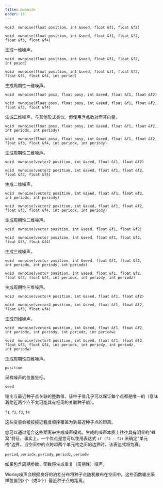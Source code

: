 ```yaml
---
title: mwnoise
order: 18
---
```


`void  mwnoise(float position, int &seed, float &f1, float &f2)`

`void  mwnoise(float position, int &seed, float &f1, float &f2, float &f3, float &f4)`

生成一维噪声。

`void  mwnoise(float position, int &seed, float &f1, float &f2, int peiod)`

`void  mwnoise(float position, int &seed, float &f1, float &f2, float &f4, float &f4, int period)`

生成周期性一维噪声。

`void  mwnoise(float posx, float posy, int &seed, float &f1, float &f2)`

`void  mwnoise(float posx, float posy, int &seed, float &f1, float &f2, float &f3, float &f4)`

生成二维噪声。与其他形式类似，但使用浮点数对而非向量。

`void  mwnoise(float posx, float posy, int &seed, float &f1, float &f2, int periodx, int periody)`

`void  mwnoise(float posx, float posy, int &seed, float &f1, float &f2, float &f3, float &f4, int periodx, int periody)`

生成周期性二维噪声。

`void  mwnoise(vector2 position, int &seed, float &f1, float &f2)`

`void  mwnoise(vector2 position, int &seed, float &f1, float &f2, float &f3, float &f4)`

生成二维噪声。

`void  mwnoise(vector2 position, int &seed, float &f1, float &f2, int periodx, int periody)`

`void  mwnoise(vector2 position, int &seed, float &f1, float &f2, float &f3, float &f4, int periodx, int periody)`

生成周期性二维噪声。

`void  mwnoise(vector position, int &seed, float &f1, float &f2)`

`void  mwnoise(vector position, int &seed, float &f1, float &f2, float &f3, float &f4)`

生成三维噪声。

`void  mwnoise(vector position, int &seed, float &f1, float &f2, int periodx, int periody, int periodx)`

`void  mwnoise(vector position, int &seed, float &f1, float &f2, float &f3, float &f4, int periodx, int periody, int periodz)`

生成周期性三维噪声。

`void  mwnoise(vector4 position, int &seed, float &f1, float &f2)`

`void  mwnoise(vector4 position, int &seed, float &f1, float &f2, float &f3, float &f4)`

生成四维噪声。

`void  mwnoise(vector4 position, int &seed, float &f1, float &f2, int periodx, int periody, int periodz, int periodw)`

`void  mwnoise(vector4 position, int &seed, float &f1, float &f2, float &f3, float &f4, int periodx, int periody, int periodz, int periodw)`

生成周期性四维噪声。

`position`

采样噪声的位置坐标。

`seed`

输出与最近种子点关联的整数值。该种子值几乎可以保证每个点都是唯一的（意味着附近两个点不太可能具有相同的关联种子值）。

`f1`, `f2`, `f3`, `f4`

这些变量会被按接近程度顺序覆盖为到最近种子点的距离。

您可以通过组合这些距离来生成噪声模式。生成的噪声本质上往往具有明显的"蜂窝"特征。事实上，一个优点是您可以使用表达式 `if (f2 - f1)` 来确定"单元格"边界，当空间中的点跨越两个单元格之间的边界时，该表达式将为真。

`period`, `periodx`, `periody`, `periodz`, `periodw`

如果包含周期参数，函数将生成重复（周期性）噪声。

Worley噪声会根据良好的泊松分布将种子点随机散布在空间中。这些函数输出采样位置到2个（或4个）最近种子点的距离。
